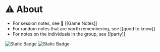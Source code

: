 # ⚠️ About
+ For session notes, see 📒 [[Game Notes]]
+ For random notes that are worth remembering, see [[good to know]]
+ For notes on the individuals in the group, see [[party]] 


![Static Badge](https://img.shields.io/badge/Obsidian-483699?style=for-the-badge&logo=Obsidian&labelColor=483699) ![Static Badge](https://img.shields.io/badge/dungeons_and_dragons-red?style=for-the-badge&logo=dungeonsanddragons&logoColor=red&label=Made%20in&labelColor=white)
